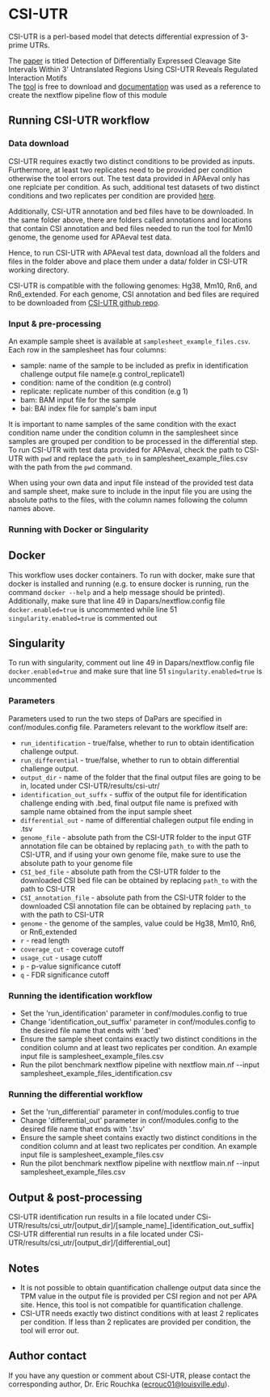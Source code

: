 # CSI-UTR
CSI-UTR is a perl-based model that detects differential expression of 3-prime UTRs.

The [paper](https://www.frontiersin.org/articles/10.3389/fgene.2019.00182/full) is titled Detection of Differentially
Expressed Cleavage Site Intervals Within 3' Untranslated Regions Using CSI-UTR Reveals Regulated Interaction Motifs <br>
The [tool](https://github.com/UofLBioinformatics/CSI-UTR) is free to download
and [documentation](https://github.com/UofLBioinformatics/CSI-UTR/blob/master/EXAMPLES/TestCases.md) was used as a reference
to create the nextflow pipeline flow of this module

## Running CSI-UTR workflow


### Data download
CSI-UTR requires exactly two distinct conditions to be provided as inputs. Furthermore,  at least two replicates need to be provided per condition otherwise the tool errors out. The test data provided in APAeval only has one replciate per condition. As such, additional test datasets of two distinct conditions and two replicates per condition are provided [here](https://drive.google.com/drive/folders/16BXeJIencg14K8XU5tiYh_XUQhneq-zg?usp=sharing). 

Additionally, CSI-UTR annotation and bed files have to be downloaded. In the same folder above, there are folders called annotations and locations that contain CSI annotation and bed files needed to run the tool for Mm10 genome, the genome used for APAeval test data.

Hence, to run CSI-UTR with APAeval test data, download all the folders and files in the folder above and place them under a data/ folder in CSI-UTR working directory.

CSI-UTR is compatible with the following genomes: Hg38, Mm10, Rn6, and Rn6_extended. For each genome, CSI annotation and bed files are required to be downloaded from [CSI-UTR github repo](https://github.com/UofLBioinformatics/CSI-UTR/tree/master/CSI-UTR_v1.1.0/data).

### Input & pre-processing
An example sample sheet is available at `samplesheet_example_files.csv`. Each row in the samplesheet has four
columns:

- sample: name of the sample to be included as prefix in identification challenge output file name(e.g control_replicate1)
- condition: name of the condition (e.g control) 
- replicate: replicate number of this condition (e.g 1)
- bam: BAM input file for the sample 
- bai: BAI index file for sample's bam input

It is important to name samples of the same condition with the exact condition name under the condition
column in the samplesheet since samples are grouped per condition to be processed in the differential step.
To run CSI-UTR with test data provided for APAeval, check the path to CSI-UTR with `pwd` and replace 
the `path_to` in samplesheet_example_files.csv with the path
from the `pwd` command. 

When using your own data and input file instead of the provided test data and sample sheet, make sure to include in the 
input file you are using the absolute paths to the files, with the column names following the column
names above.

### Running with Docker or Singularity
## Docker
This workflow uses docker containers. To run with docker, make sure that docker is installed and running 
(e.g. to ensure docker is running, run the command `docker --help` and a help message should be printed).
Additionally, make sure that line 49 in Dapars/nextflow.config file `docker.enabled=true` is uncommented while line
51 `singularity.enabled=true` is commented out

## Singularity
To run with singularity, comment out line 49 in Dapars/nextflow.config file `docker.enabled=true` and make sure that line
51 `singularity.enabled=true` is uncommented

### Parameters
Parameters used to run the two steps of DaPars are specified in conf/modules.config file. 
Parameters relevant to the workflow itself are:
- `run_identification` - true/false, whether to run to obtain identification challenge output.
- `run_differential` - true/false, whether to run to obtain differential challenge output.
- `output_dir` - name of the folder that the final output files are going to be in, located under CSI-UTR/results/csi-utr/
- `identification_out_suffx` - suffix of the output file for identification challenge ending with .bed, final output file name is prefixed with sample name obtained from the input sample sheet 
- `differential_out` - name of differential challegen output file ending in .tsv 
- `genome_file` - absolute path from the CSI-UTR folder to the input GTF annotation file can be obtained by replacing `path_to`
   with the path to CSI-UTR, and if using your own genome file, make sure to use the absolute path to your genome file
- `CSI_bed_file` - absolute path from the CSI-UTR folder to the downloaded CSI bed file can be obtained by replacing `path_to`
   with the path to CSI-UTR
- `CSI_annotation_file` - absolute path from the CSI-UTR folder to the downloaded CSI annotation file can be obtained by replacing `path_to`
   with the path to CSI-UTR
- `genome` - the genome of the samples, value could be Hg38, Mm10, Rn6, or Rn6_extended
- `r` - read length
- `coverage_cut` - coverage cutoff
- `usage_cut` - usage cutoff
- `p` - p-value significance cutoff
- `q` - FDR significance cutoff

### Running the identification workflow
- Set the 'run_identification' parameter in conf/modules.config to true
- Change 'identification_out_suffix' parameter in conf/modules.config to the desired file name that ends with '.bed'
- Ensure the sample sheet contains exactly two distinct conditions in the condition column and at least two replicates per condition. An example input file
  is samplesheet_example_files.csv
- Run the pilot benchmark nextflow pipeline with nextflow main.nf --input samplesheet_example_files_identification.csv

### Running the differential workflow
- Set the 'run_differential' parameter in conf/modules.config to true
- Change 'differential_out' parameter in conf/modules.config to the desired file name that ends with '.tsv'
- Ensure the sample sheet contains exactly two distinct conditions in the condition column and at least two replicates per condition. An example input file 
  is samplesheet_example_files.csv
- Run the pilot benchmark nextflow pipeline with nextflow main.nf --input samplesheet_example_files.csv

## Output & post-processing
CSI-UTR identification run results in a file located under CSi-UTR/results/csi_utr/[output_dir]/[sample_name]_[identification_out_suffix]
CSI-UTR differential run results in a file located under CSi-UTR/results/csi_utr/[output_dir]/[differential_out]

## Notes
- It is not possible to obtain quantification challenge output data since the TPM value in the output file
  is provided per CSI region and not per APA site. Hence, this tool is not compatible for quantification
  challenge. 
- CSI-UTR needs exactly two distinct conditions with at least 2 replicates per condition. If less than 2 replicates are provided per condition, the tool will error out.

## Author contact
If you have any question or comment about CSI-UTR, please contact the corresponding author, Dr. Eric Rouchka (ecrouc01@louisville.edu).
